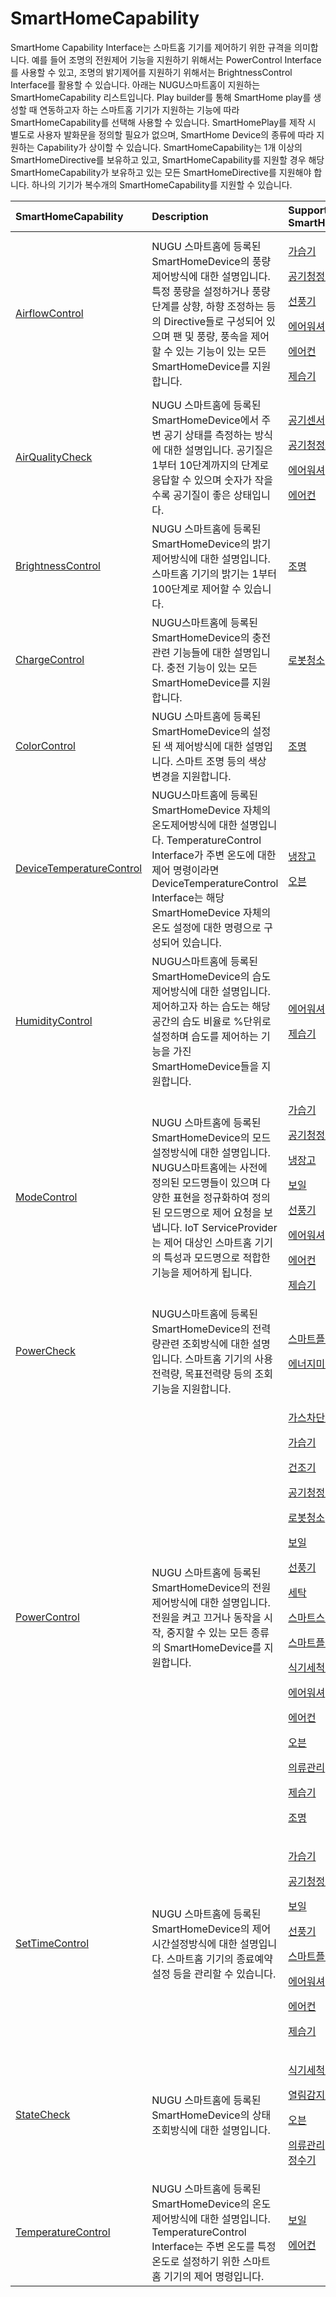 # SmartHomeCapability

SmartHome Capability Interface는 스마트홈 기기를 제어하기 위한 규격을 의미합니다. 예를 들어 조명의 전원제어 기능을 지원하기 위해서는 PowerControl Interface를 사용할 수 있고, 조명의 밝기제어를 지원하기 위해서는 BrightnessControl Interface를 활용할 수 있습니다. 아래는 NUGU스마트홈이 지원하는 SmartHomeCapability 리스트입니다. Play builder를 통해 SmartHome play를 생성할 때 연동하고자 하는 스마트홈 기기가 지원하는 기능에 따라 SmartHomeCapability를 선택해 사용할 수 있습니다. SmartHomePlay를 제작 시 별도로 사용자 발화문을 정의할 필요가 없으며, SmartHome Device의 종류에 따라 지원하는 Capability가 상이할 수 있습니다. SmartHomeCapability는 1개 이상의 SmartHomeDirective를 보유하고 있고, SmartHomeCapability를 지원할 경우 해당 SmartHomeCapability가 보유하고 있는 모든 SmartHomeDirective를 지원해야 합니다. 하나의 기기가 복수개의 SmartHomeCapability를 지원할 수 있습니다.

<table>
  <thead>
    <tr>
      <th style="text-align:left">SmartHomeCapability</th>
      <th style="text-align:left">Description</th>
      <th style="text-align:left">Supported SmartHomeDevice</th>
    </tr>
  </thead>
  <tbody>
    <tr>
      <td style="text-align:left"> <a href="airflowcontrol-interface.md">AirflowControl</a>
      </td>
      <td style="text-align:left">NUGU &#xC2A4;&#xB9C8;&#xD2B8;&#xD648;&#xC5D0; &#xB4F1;&#xB85D;&#xB41C;
        SmartHomeDevice&#xC758; &#xD48D;&#xB7C9;&#xC81C;&#xC5B4;&#xBC29;&#xC2DD;&#xC5D0;
        &#xB300;&#xD55C; &#xC124;&#xBA85;&#xC785;&#xB2C8;&#xB2E4;. &#xD2B9;&#xC815;
        &#xD48D;&#xB7C9;&#xC744; &#xC124;&#xC815;&#xD558;&#xAC70;&#xB098; &#xD48D;&#xB7C9;
        &#xB2E8;&#xACC4;&#xB97C; &#xC0C1;&#xD5A5;, &#xD558;&#xD5A5; &#xC870;&#xC815;&#xD558;&#xB294;
        &#xB4F1;&#xC758; Directive&#xB4E4;&#xB85C; &#xAD6C;&#xC131;&#xB418;&#xC5B4;
        &#xC788;&#xC73C;&#xBA70; &#xD32C; &#xBC0F; &#xD48D;&#xB7C9;, &#xD48D;&#xC18D;&#xC744;
        &#xC81C;&#xC5B4;&#xD560; &#xC218; &#xC788;&#xB294; &#xAE30;&#xB2A5;&#xC774;
        &#xC788;&#xB294; &#xBAA8;&#xB4E0; SmartHomeDevice&#xB97C; &#xC9C0;&#xC6D0;&#xD569;&#xB2C8;&#xB2E4;.</td>
      <td
      style="text-align:left">
        <p><a href="../smarthomedevicetype/type-2.md">&#xAC00;&#xC2B5;&#xAE30;</a>
        </p>
        <p><a href="../smarthomedevicetype/type-4-1.md">&#xACF5;&#xAE30;&#xCCAD;&#xC815;&#xAE30;</a>
        </p>
        <p><a href="../smarthomedevicetype/type-8.md">&#xC120;&#xD48D;&#xAE30;</a>
        </p>
        <p><a href="../smarthomedevicetype/type-14.md">&#xC5D0;&#xC5B4;&#xC6CC;&#xC154;</a>
        </p>
        <p><a href="../smarthomedevicetype/type-15.md">&#xC5D0;&#xC5B4;&#xCEE8;</a>
        </p>
        <p><a href="../smarthomedevicetype/type-20.md">&#xC81C;&#xC2B5;&#xAE30;</a>
        </p>
        </td>
    </tr>
    <tr>
      <td style="text-align:left"> <a href="airqualitycheck-interface.md">AirQualityCheck</a>
      </td>
      <td style="text-align:left">NUGU &#xC2A4;&#xB9C8;&#xD2B8;&#xD648;&#xC5D0; &#xB4F1;&#xB85D;&#xB41C;
        SmartHomeDevice&#xC5D0;&#xC11C; &#xC8FC;&#xBCC0; &#xACF5;&#xAE30; &#xC0C1;&#xD0DC;&#xB97C;
        &#xCE21;&#xC815;&#xD558;&#xB294; &#xBC29;&#xC2DD;&#xC5D0; &#xB300;&#xD55C;
        &#xC124;&#xBA85;&#xC785;&#xB2C8;&#xB2E4;. &#xACF5;&#xAE30;&#xC9C8;&#xC740;
        1&#xBD80;&#xD130; 10&#xB2E8;&#xACC4;&#xAE4C;&#xC9C0;&#xC758; &#xB2E8;&#xACC4;&#xB85C;
        &#xC751;&#xB2F5;&#xD560; &#xC218; &#xC788;&#xC73C;&#xBA70; &#xC22B;&#xC790;&#xAC00;
        &#xC791;&#xC744;&#xC218;&#xB85D; &#xACF5;&#xAE30;&#xC9C8;&#xC774; &#xC88B;&#xC740;
        &#xC0C1;&#xD0DC;&#xC785;&#xB2C8;&#xB2E4;.</td>
      <td style="text-align:left">
        <p><a href="../smarthomedevicetype/type-4.md">&#xACF5;&#xAE30;&#xC13C;&#xC11C;</a>
        </p>
        <p><a href="../smarthomedevicetype/type-4-1.md">&#xACF5;&#xAE30;&#xCCAD;&#xC815;&#xAE30;</a>
        </p>
        <p><a href="../smarthomedevicetype/type-14.md">&#xC5D0;&#xC5B4;&#xC6CC;&#xC154;</a>
        </p>
        <p><a href="../smarthomedevicetype/type-15.md">&#xC5D0;&#xC5B4;&#xCEE8;</a>
        </p>
      </td>
    </tr>
    <tr>
      <td style="text-align:left"> <a href="brightnesscontrol-interface.md">BrightnessControl</a>
      </td>
      <td style="text-align:left">NUGU &#xC2A4;&#xB9C8;&#xD2B8;&#xD648;&#xC5D0; &#xB4F1;&#xB85D;&#xB41C;
        SmartHomeDevice&#xC758; &#xBC1D;&#xAE30;&#xC81C;&#xC5B4;&#xBC29;&#xC2DD;&#xC5D0;
        &#xB300;&#xD55C; &#xC124;&#xBA85;&#xC785;&#xB2C8;&#xB2E4;. &#xC2A4;&#xB9C8;&#xD2B8;&#xD648;
        &#xAE30;&#xAE30;&#xC758; &#xBC1D;&#xAE30;&#xB294; 1&#xBD80;&#xD130; 100&#xB2E8;&#xACC4;&#xB85C;
        &#xC81C;&#xC5B4;&#xD560; &#xC218; &#xC788;&#xC2B5;&#xB2C8;&#xB2E4;.</td>
      <td
      style="text-align:left"><a href="../smarthomedevicetype/type-21.md">&#xC870;&#xBA85;</a>
        </td>
    </tr>
    <tr>
      <td style="text-align:left"> <a href="chargecontrol-interface.md">ChargeControl</a>
      </td>
      <td style="text-align:left">NUGU&#xC2A4;&#xB9C8;&#xD2B8;&#xD648;&#xC5D0; &#xB4F1;&#xB85D;&#xB41C;
        SmartHomeDevice&#xC758; &#xCDA9;&#xC804;&#xAD00;&#xB828; &#xAE30;&#xB2A5;&#xB4E4;&#xC5D0;
        &#xB300;&#xD55C; &#xC124;&#xBA85;&#xC785;&#xB2C8;&#xB2E4;. &#xCDA9;&#xC804;
        &#xAE30;&#xB2A5;&#xC774; &#xC788;&#xB294; &#xBAA8;&#xB4E0; SmartHomeDevice&#xB97C;
        &#xC9C0;&#xC6D0;&#xD569;&#xB2C8;&#xB2E4;.</td>
      <td style="text-align:left"><a href="../smarthomedevicetype/type-6.md">&#xB85C;&#xBD07;&#xCCAD;&#xC18C;</a>
      </td>
    </tr>
    <tr>
      <td style="text-align:left"> <a href="colorcontrol-interface.md">ColorControl</a>
      </td>
      <td style="text-align:left">NUGU &#xC2A4;&#xB9C8;&#xD2B8;&#xD648;&#xC5D0; &#xB4F1;&#xB85D;&#xB41C;
        SmartHomeDevice&#xC758; &#xC124;&#xC815;&#xB41C; &#xC0C9; &#xC81C;&#xC5B4;&#xBC29;&#xC2DD;&#xC5D0;
        &#xB300;&#xD55C; &#xC124;&#xBA85;&#xC785;&#xB2C8;&#xB2E4;. &#xC2A4;&#xB9C8;&#xD2B8;
        &#xC870;&#xBA85; &#xB4F1;&#xC758; &#xC0C9;&#xC0C1; &#xBCC0;&#xACBD;&#xC744;
        &#xC9C0;&#xC6D0;&#xD569;&#xB2C8;&#xB2E4;.</td>
      <td style="text-align:left"><a href="../smarthomedevicetype/type-21.md">&#xC870;&#xBA85;</a>
      </td>
    </tr>
    <tr>
      <td style="text-align:left"> <a href="devicetemperaturecontrol-interface.md">DeviceTemperatureControl</a>
      </td>
      <td style="text-align:left">NUGU&#xC2A4;&#xB9C8;&#xD2B8;&#xD648;&#xC5D0; &#xB4F1;&#xB85D;&#xB41C;
        SmartHomeDevice &#xC790;&#xCCB4;&#xC758; &#xC628;&#xB3C4;&#xC81C;&#xC5B4;&#xBC29;&#xC2DD;&#xC5D0;
        &#xB300;&#xD55C; &#xC124;&#xBA85;&#xC785;&#xB2C8;&#xB2E4;. TemperatureControl
        Interface&#xAC00; &#xC8FC;&#xBCC0; &#xC628;&#xB3C4;&#xC5D0; &#xB300;&#xD55C;
        &#xC81C;&#xC5B4; &#xBA85;&#xB839;&#xC774;&#xB77C;&#xBA74; DeviceTemperatureControl
        Interface&#xB294; &#xD574;&#xB2F9; SmartHomeDevice &#xC790;&#xCCB4;&#xC758;
        &#xC628;&#xB3C4; &#xC124;&#xC815;&#xC5D0; &#xB300;&#xD55C; &#xBA85;&#xB839;&#xC73C;&#xB85C;
        &#xAD6C;&#xC131;&#xB418;&#xC5B4; &#xC788;&#xC2B5;&#xB2C8;&#xB2E4;.</td>
      <td
      style="text-align:left">
        <p><a href="../smarthomedevicetype/type-5.md">&#xB0C9;&#xC7A5;&#xACE0;</a>
        </p>
        <p><a href="../smarthomedevicetype/type-17.md">&#xC624;&#xBE10;</a>
        </p>
        </td>
    </tr>
    <tr>
      <td style="text-align:left"> <a href="humiditycontrol-interface.md">HumidityControl</a>
      </td>
      <td style="text-align:left">NUGU&#xC2A4;&#xB9C8;&#xD2B8;&#xD648;&#xC5D0; &#xB4F1;&#xB85D;&#xB41C;
        SmartHomeDevice&#xC758; &#xC2B5;&#xB3C4;&#xC81C;&#xC5B4;&#xBC29;&#xC2DD;&#xC5D0;
        &#xB300;&#xD55C; &#xC124;&#xBA85;&#xC785;&#xB2C8;&#xB2E4;. &#xC81C;&#xC5B4;&#xD558;&#xACE0;&#xC790;
        &#xD558;&#xB294; &#xC2B5;&#xB3C4;&#xB294; &#xD574;&#xB2F9; &#xACF5;&#xAC04;&#xC758;
        &#xC2B5;&#xB3C4; &#xBE44;&#xC728;&#xB85C; %&#xB2E8;&#xC704;&#xB85C; &#xC124;&#xC815;&#xD558;&#xBA70;
        &#xC2B5;&#xB3C4;&#xB97C; &#xC81C;&#xC5B4;&#xD558;&#xB294; &#xAE30;&#xB2A5;&#xC744;
        &#xAC00;&#xC9C4; SmartHomeDevice&#xB4E4;&#xC744; &#xC9C0;&#xC6D0;&#xD569;&#xB2C8;&#xB2E4;.</td>
      <td
      style="text-align:left">
        <p><a href="../smarthomedevicetype/type-14.md">&#xC5D0;&#xC5B4;&#xC6CC;&#xC154;</a>
        </p>
        <p><a href="../smarthomedevicetype/type-20.md">&#xC81C;&#xC2B5;&#xAE30;</a>
        </p>
        </td>
    </tr>
    <tr>
      <td style="text-align:left"> <a href="modecontrol-interface.md">ModeControl</a>
      </td>
      <td style="text-align:left">NUGU &#xC2A4;&#xB9C8;&#xD2B8;&#xD648;&#xC5D0; &#xB4F1;&#xB85D;&#xB41C;
        SmartHomeDevice&#xC758; &#xBAA8;&#xB4DC;&#xC124;&#xC815;&#xBC29;&#xC2DD;&#xC5D0;
        &#xB300;&#xD55C; &#xC124;&#xBA85;&#xC785;&#xB2C8;&#xB2E4;. NUGU&#xC2A4;&#xB9C8;&#xD2B8;&#xD648;&#xC5D0;&#xB294;
        &#xC0AC;&#xC804;&#xC5D0; &#xC815;&#xC758;&#xB41C; &#xBAA8;&#xB4DC;&#xBA85;&#xB4E4;&#xC774;
        &#xC788;&#xC73C;&#xBA70; &#xB2E4;&#xC591;&#xD55C; &#xD45C;&#xD604;&#xC744;
        &#xC815;&#xADDC;&#xD654;&#xD558;&#xC5EC; &#xC815;&#xC758;&#xB41C; &#xBAA8;&#xB4DC;&#xBA85;&#xC73C;&#xB85C;
        &#xC81C;&#xC5B4; &#xC694;&#xCCAD;&#xC744; &#xBCF4;&#xB0C5;&#xB2C8;&#xB2E4;.
        IoT ServiceProvider&#xB294; &#xC81C;&#xC5B4; &#xB300;&#xC0C1;&#xC778; &#xC2A4;&#xB9C8;&#xD2B8;&#xD648;
        &#xAE30;&#xAE30;&#xC758; &#xD2B9;&#xC131;&#xACFC; &#xBAA8;&#xB4DC;&#xBA85;&#xC73C;&#xB85C;
        &#xC801;&#xD569;&#xD55C; &#xAE30;&#xB2A5;&#xC744; &#xC81C;&#xC5B4;&#xD558;&#xAC8C;
        &#xB429;&#xB2C8;&#xB2E4;.</td>
      <td style="text-align:left">
        <p><a href="../smarthomedevicetype/type-2.md">&#xAC00;&#xC2B5;&#xAE30;</a>
        </p>
        <p><a href="../smarthomedevicetype/type-4-1.md">&#xACF5;&#xAE30;&#xCCAD;&#xC815;&#xAE30;</a>
        </p>
        <p><a href="../smarthomedevicetype/type-5.md">&#xB0C9;&#xC7A5;&#xACE0;</a>
        </p>
        <p><a href="../smarthomedevicetype/type-7.md">&#xBCF4;&#xC77C;</a>
        </p>
        <p><a href="../smarthomedevicetype/type-8.md">&#xC120;&#xD48D;&#xAE30;</a>
        </p>
        <p><a href="../smarthomedevicetype/type-14.md">&#xC5D0;&#xC5B4;&#xC6CC;&#xC154;</a>
        </p>
        <p><a href="../smarthomedevicetype/type-15.md">&#xC5D0;&#xC5B4;&#xCEE8;</a>
        </p>
        <p><a href="../smarthomedevicetype/type-20.md">&#xC81C;&#xC2B5;&#xAE30;</a>
        </p>
      </td>
    </tr>
    <tr>
      <td style="text-align:left"> <a href="powercheck-interface.md">PowerCheck</a>
      </td>
      <td style="text-align:left">NUGU&#xC2A4;&#xB9C8;&#xD2B8;&#xD648;&#xC5D0; &#xB4F1;&#xB85D;&#xB41C;
        SmartHomeDevice&#xC758; &#xC804;&#xB825;&#xB7C9;&#xAD00;&#xB828; &#xC870;&#xD68C;&#xBC29;&#xC2DD;&#xC5D0;
        &#xB300;&#xD55C; &#xC124;&#xBA85;&#xC785;&#xB2C8;&#xB2E4;. &#xC2A4;&#xB9C8;&#xD2B8;&#xD648;
        &#xAE30;&#xAE30;&#xC758; &#xC0AC;&#xC6A9;&#xC804;&#xB825;&#xB7C9;, &#xBAA9;&#xD45C;&#xC804;&#xB825;&#xB7C9;
        &#xB4F1;&#xC758; &#xC870;&#xD68C; &#xAE30;&#xB2A5;&#xC744; &#xC9C0;&#xC6D0;&#xD569;&#xB2C8;&#xB2E4;.</td>
      <td
      style="text-align:left">
        <p><a href="../smarthomedevicetype/type-11.md">&#xC2A4;&#xB9C8;&#xD2B8;&#xD50C;&#xB7EC;</a>
        </p>
        <p><a href="../smarthomedevicetype/type-13.md">&#xC5D0;&#xB108;&#xC9C0;&#xBBF8;&#xD130;</a>
        </p>
        </td>
    </tr>
    <tr>
      <td style="text-align:left"> <a href="powercontrol-interface.md">PowerControl</a>
      </td>
      <td style="text-align:left">NUGU &#xC2A4;&#xB9C8;&#xD2B8;&#xD648;&#xC5D0; &#xB4F1;&#xB85D;&#xB41C;
        SmartHomeDevice&#xC758; &#xC804;&#xC6D0;&#xC81C;&#xC5B4;&#xBC29;&#xC2DD;&#xC5D0;
        &#xB300;&#xD55C; &#xC124;&#xBA85;&#xC785;&#xB2C8;&#xB2E4;. &#xC804;&#xC6D0;&#xC744;
        &#xCF1C;&#xACE0; &#xB044;&#xAC70;&#xB098; &#xB3D9;&#xC791;&#xC744; &#xC2DC;&#xC791;,
        &#xC911;&#xC9C0;&#xD560; &#xC218; &#xC788;&#xB294; &#xBAA8;&#xB4E0; &#xC885;&#xB958;&#xC758;
        SmartHomeDevice&#xB97C; &#xC9C0;&#xC6D0;&#xD569;&#xB2C8;&#xB2E4;.</td>
      <td
      style="text-align:left">
        <p><a href="../smarthomedevicetype/type-1.md">&#xAC00;&#xC2A4;&#xCC28;&#xB2E8;&#xAE30;</a>
        </p>
        <p><a href="../smarthomedevicetype/type-2.md">&#xAC00;&#xC2B5;&#xAE30;</a>
        </p>
        <p><a href="../smarthomedevicetype/type-3.md">&#xAC74;&#xC870;&#xAE30;</a>
        </p>
        <p><a href="../smarthomedevicetype/type-4-1.md">&#xACF5;&#xAE30;&#xCCAD;&#xC815;&#xAE30;</a>
        </p>
        <p><a href="../smarthomedevicetype/type-6.md">&#xB85C;&#xBD07;&#xCCAD;&#xC18C;</a>
        </p>
        <p><a href="../smarthomedevicetype/type-7.md">&#xBCF4;&#xC77C;</a>
        </p>
        <p><a href="../smarthomedevicetype/type-8.md">&#xC120;&#xD48D;&#xAE30;</a>
        </p>
        <p><a href="../smarthomedevicetype/type-9.md">&#xC138;&#xD0C1;</a>
        </p>
        <p><a href="../smarthomedevicetype/type-10.md">&#xC2A4;&#xB9C8;&#xD2B8;&#xC2A4;&#xC704;</a>
        </p>
        <p><a href="../smarthomedevicetype/type-11.md">&#xC2A4;&#xB9C8;&#xD2B8;&#xD50C;&#xB7EC;</a>
        </p>
        <p><a href="../smarthomedevicetype/type-12.md">&#xC2DD;&#xAE30;&#xC138;&#xCC99;&#xAE30;</a>
        </p>
        <p><a href="../smarthomedevicetype/type-14.md">&#xC5D0;&#xC5B4;&#xC6CC;&#xC154;</a>
        </p>
        <p><a href="../smarthomedevicetype/type-15.md">&#xC5D0;&#xC5B4;&#xCEE8;</a>
        </p>
        <p><a href="../smarthomedevicetype/type-17.md">&#xC624;&#xBE10;</a>
        </p>
        <p><a href="../smarthomedevicetype/type-18.md">&#xC758;&#xB958;&#xAD00;&#xB9AC;</a>
        </p>
        <p><a href="../smarthomedevicetype/type-20.md">&#xC81C;&#xC2B5;&#xAE30;</a>
        </p>
        <p><a href="../smarthomedevicetype/type-21.md">&#xC870;&#xBA85;</a>
        </p>
        </td>
    </tr>
    <tr>
      <td style="text-align:left"> <a href="settimecontrol-interface.md">SetTimeControl</a>
      </td>
      <td style="text-align:left">NUGU &#xC2A4;&#xB9C8;&#xD2B8;&#xD648;&#xC5D0; &#xB4F1;&#xB85D;&#xB41C;
        SmartHomeDevice&#xC758; &#xC81C;&#xC5B4;&#xC2DC;&#xAC04;&#xC124;&#xC815;&#xBC29;&#xC2DD;&#xC5D0;
        &#xB300;&#xD55C; &#xC124;&#xBA85;&#xC785;&#xB2C8;&#xB2E4;. &#xC2A4;&#xB9C8;&#xD2B8;&#xD648;
        &#xAE30;&#xAE30;&#xC758; &#xC885;&#xB8CC;&#xC608;&#xC57D;&#xC124;&#xC815;
        &#xB4F1;&#xC744; &#xAD00;&#xB9AC;&#xD560; &#xC218; &#xC788;&#xC2B5;&#xB2C8;&#xB2E4;.</td>
      <td
      style="text-align:left">
        <p><a href="../smarthomedevicetype/type-2.md">&#xAC00;&#xC2B5;&#xAE30;</a>
        </p>
        <p><a href="../smarthomedevicetype/type-4-1.md">&#xACF5;&#xAE30;&#xCCAD;&#xC815;&#xAE30;</a>
        </p>
        <p><a href="../smarthomedevicetype/type-7.md">&#xBCF4;&#xC77C;</a>
        </p>
        <p><a href="../smarthomedevicetype/type-8.md">&#xC120;&#xD48D;&#xAE30;</a>
        </p>
        <p><a href="../smarthomedevicetype/type-11.md">&#xC2A4;&#xB9C8;&#xD2B8;&#xD50C;&#xB7EC;</a>
        </p>
        <p><a href="../smarthomedevicetype/type-14.md">&#xC5D0;&#xC5B4;&#xC6CC;&#xC154;</a>
        </p>
        <p><a href="../smarthomedevicetype/type-15.md">&#xC5D0;&#xC5B4;&#xCEE8;</a>
        </p>
        <p><a href="../smarthomedevicetype/type-20.md">&#xC81C;&#xC2B5;&#xAE30;</a>
        </p>
        </td>
    </tr>
    <tr>
      <td style="text-align:left"> <a href="statecheck-interface.md">StateCheck</a>
      </td>
      <td style="text-align:left">NUGU &#xC2A4;&#xB9C8;&#xD2B8;&#xD648;&#xC5D0; &#xB4F1;&#xB85D;&#xB41C;
        SmartHomeDevice&#xC758; &#xC0C1;&#xD0DC;&#xC870;&#xD68C;&#xBC29;&#xC2DD;&#xC5D0;
        &#xB300;&#xD55C; &#xC124;&#xBA85;&#xC785;&#xB2C8;&#xB2E4;.</td>
      <td style="text-align:left">
        <p><a href="../smarthomedevicetype/type-12.md">&#xC2DD;&#xAE30;&#xC138;&#xCC99;&#xAE30;</a>
        </p>
        <p><a href="../smarthomedevicetype/type-16.md">&#xC5F4;&#xB9BC;&#xAC10;&#xC9C0;&#xC13C;</a>
        </p>
        <p><a href="../smarthomedevicetype/type-17.md">&#xC624;&#xBE10;</a>
        </p>
        <p><a href="../smarthomedevicetype/type-18.md">&#xC758;&#xB958;&#xAD00;&#xB9AC;<br /></a> 
          <a
          href="../smarthomedevicetype/type-19.md">&#xC815;&#xC218;&#xAE30;</a>
        </p>
      </td>
    </tr>
    <tr>
      <td style="text-align:left"> <a href="temperaturecontrol-interface.md">TemperatureControl</a>
      </td>
      <td style="text-align:left">NUGU &#xC2A4;&#xB9C8;&#xD2B8;&#xD648;&#xC5D0; &#xB4F1;&#xB85D;&#xB41C;
        SmartHomeDevice&#xC758; &#xC628;&#xB3C4;&#xC81C;&#xC5B4;&#xBC29;&#xC2DD;&#xC5D0;
        &#xB300;&#xD55C; &#xC124;&#xBA85;&#xC785;&#xB2C8;&#xB2E4;. TemperatureControl
        Interface&#xB294; &#xC8FC;&#xBCC0; &#xC628;&#xB3C4;&#xB97C; &#xD2B9;&#xC815;
        &#xC628;&#xB3C4;&#xB85C; &#xC124;&#xC815;&#xD558;&#xAE30; &#xC704;&#xD55C;
        &#xC2A4;&#xB9C8;&#xD2B8;&#xD648; &#xAE30;&#xAE30;&#xC758; &#xC81C;&#xC5B4;
        &#xBA85;&#xB839;&#xC785;&#xB2C8;&#xB2E4;.</td>
      <td style="text-align:left">
        <p><a href="../smarthomedevicetype/type-7.md">&#xBCF4;&#xC77C;</a>
        </p>
        <p><a href="../smarthomedevicetype/type-15.md">&#xC5D0;&#xC5B4;&#xCEE8;</a>
        </p>
      </td>
    </tr>
  </tbody>
</table>